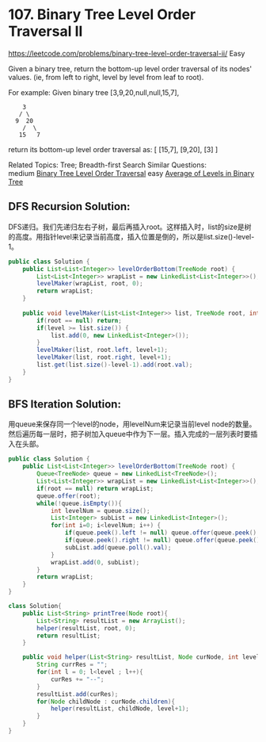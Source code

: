 # 107. Binary Tree Level Order Traversal II
<https://leetcode.com/problems/binary-tree-level-order-traversal-ii/>
Easy

Given a binary tree, return the bottom-up level order traversal of its nodes' values. (ie, from left to right, level by level from leaf to root).

For example:
Given binary tree [3,9,20,null,null,15,7],
```
    3
   / \
  9  20
    /  \
   15   7
```
return its bottom-up level order traversal as:
    [
        [15,7],
        [9,20],
        [3]
    ]

Related Topics: Tree; Breadth-first Search
Similar Questions:  
    medium [Binary Tree Level Order Traversal](https://leetcode.com/problems/binary-tree-level-order-traversal/)
    easy [Average of Levels in Binary Tree](https://leetcode.com/problems/average-of-levels-in-binary-tree/)

## DFS Recursion Solution:
DFS递归。我们先递归左右子树，最后再插入root。这样插入时，list的size是树的高度。用指针level来记录当前高度，插入位置是倒的，所以是list.size()-level-1。

```java
public class Solution {
    public List<List<Integer>> levelOrderBottom(TreeNode root) {
        List<List<Integer>> wrapList = new LinkedList<List<Integer>>();
        levelMaker(wrapList, root, 0);
        return wrapList;
    }
    
    public void levelMaker(List<List<Integer>> list, TreeNode root, int level) {
        if(root == null) return;
        if(level >= list.size()) {
            list.add(0, new LinkedList<Integer>());
        }
        levelMaker(list, root.left, level+1);
        levelMaker(list, root.right, level+1);
        list.get(list.size()-level-1).add(root.val);
    }
}
```
## BFS Iteration Solution:
用queue来保存同一个level的node，用levelNum来记录当前level node的数量。然后遍历每一层时，把子树加入queue中作为下一层。插入完成的一层列表时要插入在头部。
```java
public class Solution {
    public List<List<Integer>> levelOrderBottom(TreeNode root) {
        Queue<TreeNode> queue = new LinkedList<TreeNode>();
        List<List<Integer>> wrapList = new LinkedList<List<Integer>>();
        if(root == null) return wrapList;
        queue.offer(root);
        while(!queue.isEmpty()){
            int levelNum = queue.size();
            List<Integer> subList = new LinkedList<Integer>();
            for(int i=0; i<levelNum; i++) {
                if(queue.peek().left != null) queue.offer(queue.peek().left);
                if(queue.peek().right != null) queue.offer(queue.peek().right);
                subList.add(queue.poll().val);
            }
            wrapList.add(0, subList);
        }
        return wrapList;
    }
}
```




```java
class Solution{
    public List<String> printTree(Node root){
        List<String> resultList = new ArrayList();
        helper(resultList, root, 0);
        return resultList;
    }

    public void helper(List<String> resultList, Node curNode, int level){
        String currRes = "";
        for(int l = 0; l<level ; l++){
            curRes += "--";
        }
        resultList.add(curRes);
        for(Node childNode : curNode.children){
            helper(resultList, childNode, level+1);
        }
    }
}
```